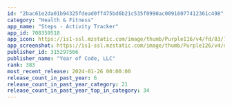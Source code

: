 ```yaml
---
id: "2bac61e2da01b94325fdead0ff475bd6b21c535f0990ac00916077412361c498"
category: "Health & Fitness"
app_name: "Steps - Activity Tracker"
app_id: 708359518
app_icon: https://is1-ssl.mzstatic.com/image/thumb/Purple116/v4/fd/83/78/fd837888-b979-1d69-1210-c87281c3032b/AppIcon-0-0-1x_U007emarketing-0-7-0-85-220.png/1024x1024bb.png
app_screenshot: https://is1-ssl.mzstatic.com/image/thumb/Purple126/v4/da/b8/85/dab88568-3297-4279-3e52-f331383763e0/22679cfd-6842-4676-ac33-90d408db8c27_Double_1__U00286.5_U0022_U0029.png/1284x2778bb.png
publisher_id: 315297566
publisher_name: "Year of Code, LLC"
rank: 383
most_recent_release: 2024-01-26 00:00:00
release_count_in_past_year: 6
release_count_in_past_year_category: 21
release_count_in_past_year_top_in_category: 34
---
```

